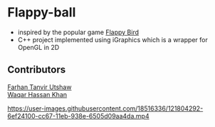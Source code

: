 # Flappy-ball

- inspired by the popular game [Flappy Bird](https://flappybird.io/)
- C++ project implemented using iGraphics which is a wrapper for OpenGL in 2D

## Contributors
[Farhan Tanvir Utshaw](https://github.com/Utshaw) <br>
[Waqar Hassan Khan](https://github.com/Waqar-107)


https://user-images.githubusercontent.com/18516336/121804292-6ef24100-cc67-11eb-938e-6505d09aa4da.mp4


